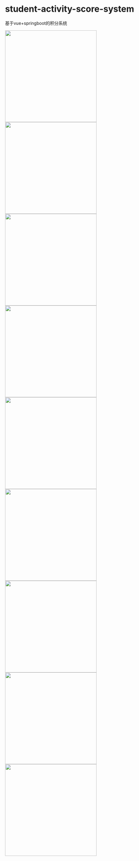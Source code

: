 # student-activity-score-system
基于vue+springboot的积分系统

<div>
  <img width="300px" src="https://file.timerunis.cn/pic/%E4%BD%9C%E5%93%81/sass/sass%20(1).png">
  <img width="300px" src="https://file.timerunis.cn/pic/%E4%BD%9C%E5%93%81/sass/sass%20(2).png">
  <img width="300px" src="https://file.timerunis.cn/pic/%E4%BD%9C%E5%93%81/sass/sass%20(3).png">
  <img width="300px" src="https://file.timerunis.cn/pic/%E4%BD%9C%E5%93%81/sass/sass%20(4).png">
  <img width="300px" src="https://file.timerunis.cn/pic/%E4%BD%9C%E5%93%81/sass/sass%20(5).png">
  <img width="300px" src="https://file.timerunis.cn/pic/%E4%BD%9C%E5%93%81/sass/sass%20(6).png">
  <img width="300px" src="https://file.timerunis.cn/pic/%E4%BD%9C%E5%93%81/sass/sass%20(7).png">
  <img width="300px" src="https://file.timerunis.cn/pic/%E4%BD%9C%E5%93%81/sass/sass%20(8).png">
  <img width="300px" src="https://file.timerunis.cn/pic/%E4%BD%9C%E5%93%81/sass/sass%20(9).png">
</div>

